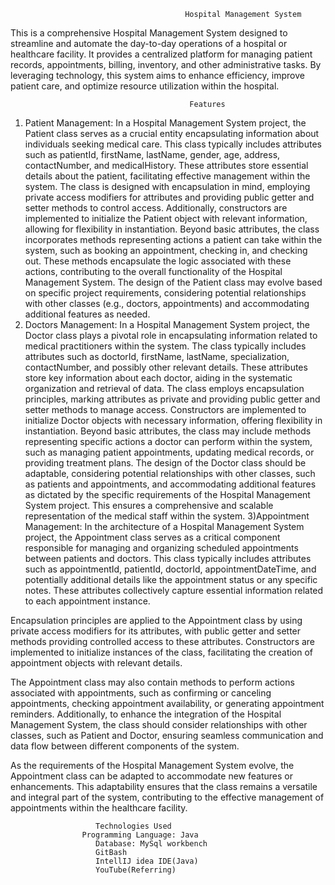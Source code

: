                                            Hospital Management System
This is a comprehensive Hospital Management System designed to streamline and automate the day-to-day operations of a hospital or healthcare facility.
It provides a centralized platform for managing patient records, appointments, billing, inventory, and other administrative tasks. 
By leveraging technology, this system aims to enhance efficiency, improve patient care, and optimize resource utilization within the hospital.

                                            Features
1) Patient Management:
In a Hospital Management System project, the Patient class serves as a crucial entity encapsulating information about individuals seeking medical care. This class typically includes attributes such as patientId, firstName, lastName, gender, age, address, contactNumber, and medicalHistory. These attributes store essential details about the patient, facilitating effective management within the system. The class is designed with encapsulation in mind, employing private access modifiers for attributes and providing public getter and setter methods to control access. Additionally, constructors are implemented to initialize the Patient object with relevant information, allowing for flexibility in instantiation. Beyond basic attributes, the class incorporates methods representing actions a patient can take within the system, such as booking an appointment, checking in, and checking out. These methods encapsulate the logic associated with these actions, contributing to the overall functionality of the Hospital Management System. The design of the Patient class may evolve based on specific project requirements, considering potential relationships with other classes (e.g., doctors, appointments) and accommodating additional features as needed.
3) Doctors Management:
In a Hospital Management System project, the Doctor class plays a pivotal role in encapsulating information related to medical practitioners within the system. The class typically includes attributes such as doctorId, firstName, lastName, specialization, contactNumber, and possibly other relevant details. These attributes store key information about each doctor, aiding in the systematic organization and retrieval of data. The class employs encapsulation principles, marking attributes as private and providing public getter and setter methods to manage access. Constructors are implemented to initialize Doctor objects with necessary information, offering flexibility in instantiation. Beyond basic attributes, the class may include methods representing specific actions a doctor can perform within the system, such as managing patient appointments, updating medical records, or providing treatment plans. The design of the Doctor class should be adaptable, considering potential relationships with other classes, such as patients and appointments, and accommodating additional features as dictated by the specific requirements of the Hospital Management System project. This ensures a comprehensive and scalable representation of the medical staff within the system.
3)Appointment Management:
In the architecture of a Hospital Management System project, the Appointment class serves as a critical component responsible for managing and organizing scheduled appointments between patients and doctors. This class typically includes attributes such as appointmentId, patientId, doctorId, appointmentDateTime, and potentially additional details like the appointment status or any specific notes. These attributes collectively capture essential information related to each appointment instance.

Encapsulation principles are applied to the Appointment class by using private access modifiers for its attributes, with public getter and setter methods providing controlled access to these attributes. Constructors are implemented to initialize instances of the class, facilitating the creation of appointment objects with relevant details.

The Appointment class may also contain methods to perform actions associated with appointments, such as confirming or canceling appointments, checking appointment availability, or generating appointment reminders. Additionally, to enhance the integration of the Hospital Management System, the class should consider relationships with other classes, such as Patient and Doctor, ensuring seamless communication and data flow between different components of the system.

As the requirements of the Hospital Management System evolve, the Appointment class can be adapted to accommodate new features or enhancements. This adaptability ensures that the class remains a versatile and integral part of the system, contributing to the effective management of appointments within the healthcare facility.









                       Technologies Used
                    Programming Language: Java
                       Database: MySql workbench 
                       GitBash
                       IntellIJ idea IDE(Java)
                       YouTube(Referring)
                       
